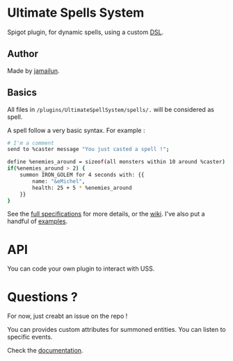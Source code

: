 # Ultimate Spells System

Spigot plugin, for dynamic spells, using a custom [DSL](https://en.wikipedia.org/wiki/Domain-specific_language).

## Author

Made by [jamailun](https://github.com/jamailun).

## Basics

All files in `/plugins/UltimateSpellSystem/spells/.` will be considered as spell.

A spell follow a very basic syntax. For example :

```bash
# I'm a comment
send to %caster message "You just casted a spell !";

define %enemies_around = sizeof(all monsters within 10 around %caster)
if(%enemies_around > 2) {
    summon IRON_GOLEM for 4 seconds with: {{
        name: "&eMichel",
        health: 25 + 5 * %enemies_around
    }} 
}
```

See the [full specifications](/documentation/README.md) for more details, or the [wiki](https://github.com/jamailun/UltimateSpellSystem/wiki/Spell-syntax).
I've also put a handful of [examples](/examples).

# API

You can code your own plugin to interact with USS.

# Questions ?

For now, just creabt an issue on the repo !

You can provides custom attributes for summoned entities.
You can listen to specific events.

Check the [documentation](/documentation/registries).
